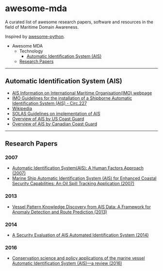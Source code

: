 # awesome-mda
A curated list of awesome research papers, software and resources in the field of Maritime Domain Awareness.

Inspired by [awesome-python](https://github.com/vinta/awesome-python).

* Awesome MDA
  * Technology
    * [Automatic Identification System (AIS)](#automatic-identification-system-ais)
  <!-- * Radar -->
  <!-- * Satellite Imagery -->
  * [Research Papers](#research-papers)

---
## Automatic Identification System (AIS)
* [AIS Information on International Maritime Organisation(IMO) webpage](http://www.imo.org/en/OurWork/Safety/Navigation/Pages/AIS.aspx)
* [IMO Guidelines for the installation of a Shipborne Automatic Identification System (AIS) - Circ.227](http://www.imo.org/en/OurWork/Safety/Navigation/Documents/227.pdf)
* [Wikipedia](https://en.wikipedia.org/wiki/Automatic_identification_system)
* [SOLAS Guidelines on implementation of AIS](http://solasv.mcga.gov.uk/Annexes/Annex17.htm)
* [Overview of AIS by US Coast Guard](https://www.navcen.uscg.gov/?pageName=AISmain)
* [Overview of AIS by Canadian Coast Guard](http://www.ccg-gcc.gc.ca/eng/CCG/Maritime-Security/AIS)

---
## Research Papers
### 2007
 * [Automatic Identification System(AIS): A Human Factors Approach (2007)](https://www.researchgate.net/profile/Abbas_Harati_Mokhtari/publication/254062770_Automatic_Identification_System_AIS_A_Human_Factors_Approach/links/552cdb8e0cf2e089a3acf9a7/Automatic-Identification-System-AIS-A-Human-Factors-Approach.pdf)
 * [Marine Ship Automatic Identification System (AIS) for Enhanced Coastal Security Capabilities: An Oil Spill Tracking Application (2007)](http://www.dtic.mil/dtic/tr/fulltext/u2/a518461.pdf)
### 2013
 * [Vessel Pattern Knowledge Discovery from AIS Data: A Framework for Anomaly Detection and Route Prediction (2013)](http://www.mdpi.com/1099-4300/15/6/2218/htm)
### 2014
 * [A Security Evaluation of AIS Automated Identification System (2014)](http://www.madlab.it/papers/ais_acsac14.pdf)
### 2016
 * [Conservation science and policy applications of the marine vessel Automatic Identification System (AIS)—a review (2016)](https://www.researchgate.net/profile/Martin_Robards/publication/291333590_Conservation_science_and_policy_applications_of_the_marine_vessel_Automatic_Identification_System_AIS-A_review/links/569fdc5008ae21a564271eab.pdf)

